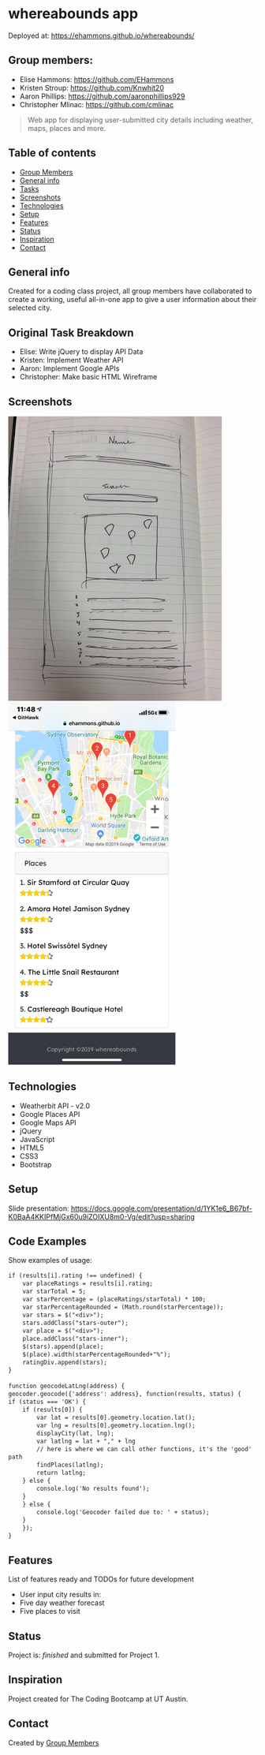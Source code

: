 # whereabounds app
Deployed at: https://ehammons.github.io/whereabounds/

## Group members:
* Elise Hammons: https://github.com/EHammons
* Kristen Stroup: https://github.com/Knwhit20
* Aaron Phillips: https://github.com/aaronphillips929
* Christopher Mlinac: https://github.com/cmlinac
> Web app for displaying user-submitted city details including weather, maps, places and more.

## Table of contents
* [Group Members](#group-members)
* [General info](#general-info)
* [Tasks](#original-task-breakdown)
* [Screenshots](#screenshots)
* [Technologies](#technologies)
* [Setup](#setup)
* [Features](#features)
* [Status](#status)
* [Inspiration](#inspiration)
* [Contact](#contact)

## General info
Created for a coding class project, all group members have collaborated to create a working, useful all-in-one app to give a user information about their selected city.

## Original Task Breakdown
* Elise: Write jQuery to display API Data
* Kristen: Implement Weather API
* Aaron: Implement Google APIs
* Christopher: Make basic HTML Wireframe

## Screenshots
![Screenshot](./assets/images/Project_One.jpg)
![Screenshot](./assets/images/deployed.png)

## Technologies
* Weatherbit API - v2.0
* Google Places API
* Google Maps API
* jQuery
* JavaScript
* HTML5
* CSS3
* Bootstrap

## Setup
Slide presentation: https://docs.google.com/presentation/d/1YK1e6_B67bf-K0BaA4KKIPfMjGx60u9iZOIXU8m0-Vg/edit?usp=sharing

## Code Examples
Show examples of usage:

    if (results[i].rating !== undefined) {
        var placeRatings = results[i].rating;
        var starTotal = 5;
        var starPercentage = (placeRatings/starTotal) * 100;
        var starPercentageRounded = (Math.round(starPercentage));
        var stars = $("<div>");
        stars.addClass("stars-outer");
        var place = $("<div>");
        place.addClass("stars-inner");
        $(stars).append(place);
        $(place).width(starPercentageRounded+"%");
        ratingDiv.append(stars);
    }

    function geocodeLatLng(address) {
    geocoder.geocode({'address': address}, function(results, status) {
    if (status === 'OK') {
        if (results[0]) {
            var lat = results[0].geometry.location.lat();
            var lng = results[0].geometry.location.lng();
            displayCity(lat, lng);
            var latlng = lat + "," + lng
            // here is where we can call other functions, it's the 'good' path
            findPlaces(latlng);
            return latlng;
        } else {
            console.log('No results found');
        }
        } else {
            console.log('Geocoder failed due to: ' + status);
        }
        });
    }


## Features
List of features ready and TODOs for future development
* User input city results in:
* Five day weather forecast
* Five places to visit

## Status
Project is: _finished_ and submitted for Project 1.

## Inspiration
Project created for The Coding Bootcamp at UT Austin.

## Contact
Created by [Group Members](#group-members)

